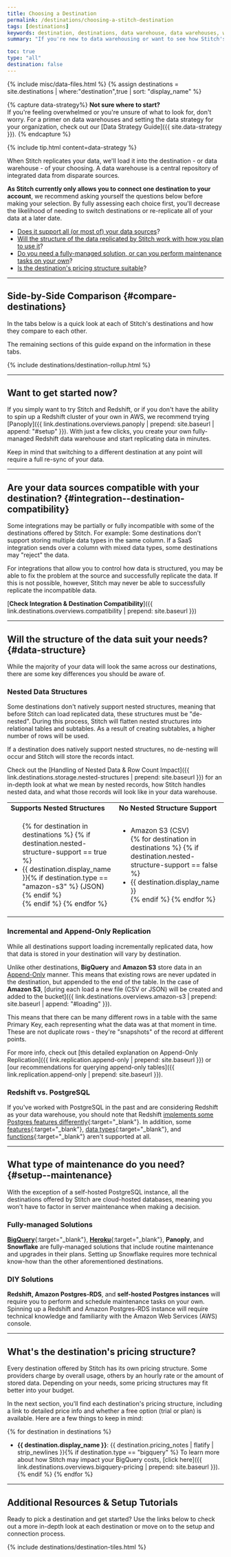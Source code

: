```yaml
---
title: Choosing a Destination
permalink: /destinations/choosing-a-stitch-destination
tags: [destinations]
keywords: destination, destinations, data warehouse, data warehouses, warehouse, stitch etl, etl, compare destinations, choose destination, select destination
summary: "If you're new to data warehousing or want to see how Stitch's destination offerings compare to each other, look no further. This guide will help you choose the best Stitch destination for your data warehousing needs."

toc: true
type: "all"
destination: false
---
```

{% include misc/data-files.html %}
{% assign destinations = site.destinations | where:"destination",true | sort: "display_name" %}

{% capture data-strategy%}
**Not sure where to start?**<br>
If you're feeling overwhelmed or you're unsure of what to look for, don't worry. For a primer on data warehouses and setting the data strategy for your organization, check out our [Data Strategy Guide]({{ site.data-strategy }}).
{% endcapture %}

{% include tip.html content=data-strategy %}

When Stitch replicates your data, we'll load it into the destination - or data warehouse - of your choosing. A data warehouse is a central repository of integrated data from disparate sources.

**As Stitch currently only allows you to connect one destination to your account**, we recommend asking yourself the questions below before making your selection. By fully assessing each choice first, you'll decrease the likelihood of needing to switch destinations or re-replicate all of your data at a later date.

 - [Does it support all (or most of) your data sources](#integration--destination-compatibility)?
 - [Will the structure of the data replicated by Stitch work with how you plan to use it](#data-structure)?
 - [Do you need a fully-managed solution, or can you perform maintenance tasks on your own](#setup--maintenance)?
 - [Is the destination's pricing structure suitable](#pricing)?

---

## Side-by-Side Comparison {#compare-destinations}

In the tabs below is a quick look at each of Stitch's destinations and how they compare to each other.

The remaining sections of this guide expand on the information in these tabs.

{% include destinations/destination-rollup.html %}

---

## Want to get started now?

If you simply want to try Stitch and Redshift, or if you don't have the ability to spin up a Redshift cluster of your own in AWS, we recommend trying [Panoply]({{ link.destinations.overviews.panoply | prepend: site.baseurl | append: "#setup" }}). With just a few clicks, you create your own fully-managed Redshift data warehouse and start replicating data in minutes.

Keep in mind that switching to a different destination at any point will require a full re-sync of your data.

---

## Are your data sources compatible with your destination? {#integration--destination-compatibility}

Some integrations may be partially or fully incompatible with some of the destinations offered by Stitch. For example: Some destinations don't support storing multiple data types in the same column. If a SaaS integration sends over a column with mixed data types, some destinations may "reject" the data.

For integrations that allow you to control how data is structured, you may be able to fix the problem at the source and successfully replicate the data. If this is not possible, however, Stitch may never be able to successfully replicate the incompatible data.

[**Check Integration & Destination Compatibility**]({{ link.destinations.overviews.compatibility | prepend: site.baseurl }})

---

## Will the structure of the data suit your needs? {#data-structure}

While the majority of your data will look the same across our destinations, there are some key differences you should be aware of.

### Nested Data Structures

Some destinations don't natively support nested structures, meaning that before Stitch can load replicated data, these structures must be "de-nested". During this process, Stitch will flatten nested structures into relational tables and subtables. As a result of creating subtables, a higher number of rows will be used.

If a destination does natively support nested structures, no de-nesting will occur and Stitch will store the records intact.

Check out the [Handling of Nested Data & Row Count Impact]({{ link.destinations.storage.nested-structures | prepend: site.baseurl }}) for an in-depth look at what we mean by nested records, how Stitch handles nested data, and what those records will look like in your data warehouse.

<table width="100%">
    <tr>
        <td>
            <strong>
                Supports Nested Structures
            </strong>
        </td>
        <td>
            <strong>
                No Nested Structure Support
            </strong>
        </td>
    </tr>
    <tr>
        <td>
            <ul>
                {% for destination in destinations %}
                    {% if destination.nested-structure-support == true %}
                        <li>{{ destination.display_name }}{% if destination.type == "amazon-s3" %} (JSON){% endif %}</li>
                    {% endif %}
                {% endfor %}
            </ul>
        </td>
        <td>
            <ul>
                    <li>Amazon S3 (CSV)</li>
                {% for destination in destinations %}
                    {% if destination.nested-structure-support == false %}
                        <li>{{ destination.display_name }}</li>
                    {% endif %}
                {% endfor %}
            </ul>
        </td>
    </tr>
</table>


### Incremental and Append-Only Replication

While all destinations support loading incrementally replicated data, how that data is stored in your destination will vary by destination.

Unlike other destinations, **BigQuery** and **Amazon S3** store data in an <a href="#" data-toggle="tooltip" data-original-title="{{site.data.tooltips.append-only-rep}}">Append-Only</a> manner. This means that existing rows are never updated in the destination, but appended to the end of the table. In the case of **Amazon S3**, [during each load a new file (CSV or JSON) will be created and added to the bucket]({{ link.destinations.overviews.amazon-s3 | prepend: site.baseurl | append: "#loading" }}). 

This means that there can be many different rows in a table with the same Primary Key, each representing what the data was at that moment in time. These are not duplicate rows - they're "snapshots" of the record at different points.

For more info, check out [this detailed explanation on Append-Only Replication]({{ link.replication.append-only | prepend: site.baseurl }}) or [our recommendations for querying append-only tables]({{ link.replication.append-only | prepend: site.baseurl }}).

### Redshift vs. PostgreSQL

If you've worked with PostgreSQL in the past and are considering Redshift as your data warehouse, you should note that Redshift [implements some Postgres features differently](http://docs.aws.amazon.com/redshift/latest/dg/c_redshift-sql-implementated-differently.html){:target="_blank"}. In addition, some [features](http://docs.aws.amazon.com/redshift/latest/dg/c_unsupported-postgresql-features.html){:target="_blank"}, [data types](http://docs.aws.amazon.com/redshift/latest/dg/c_unsupported-postgresql-datatypes.html){:target="_blank"}, and [functions](http://docs.aws.amazon.com/redshift/latest/dg/c_unsupported-postgresql-functions.html){:target="_blank"} aren't supported at all.

---

## What type of maintenance do you need? {#setup--maintenance}

With the exception of a self-hosted PostgreSQL instance, all the destinations offered by Stitch are cloud-hosted databases, meaning you won't have to factor in server maintenance when making a decision.

### Fully-managed Solutions

[**BigQuery**](https://cloud.google.com/solutions/bigquery-data-warehouse#maintenance){:target="_blank"}, [**Heroku**](https://devcenter.heroku.com/articles/platform-updates-maintenance-and-notifications){:target="_blank"}, **Panoply**, and **Snowflake** are fully-managed solutions that include routine maintenance and upgrades in their plans. Setting up Snowflake requires more technical know-how than the other aforementioned destinations.

### DIY Solutions

**Redshift, Amazon Postgres-RDS**, and **self-hosted Postgres instances** will require you to perform and schedule maintenance tasks on your own. Spinning up a Redshift and Amazon Postgres-RDS instance will require technical knowledge and familiarity with the Amazon Web Services (AWS) console.

---

## What's the destination's pricing structure?

Every destination offered by Stitch has its own pricing structure. Some providers charge by overall usage, others by an hourly rate or the amount of stored data. Depending on your needs, some pricing structures may fit better into your budget.

In the next section, you'll find each destination's pricing structure, including a link to detailed price info and whether a free option (trial or plan) is available. Here are a few things to keep in mind:

{% for destination in destinations %}
- **{{ destination.display_name }}**: {{ destination.pricing_notes | flatify | strip_newlines }}{% if destination.type == "bigquery" %} To learn more about how Stitch may impact your BigQuery costs, [click here]({{ link.destinations.overviews.bigquery-pricing | prepend: site.baseurl }}).{% endif %}
{% endfor %}


---

## Additional Resources & Setup Tutorials

Ready to pick a destination and get started? Use the links below to check out a more in-depth look at each destination or move on to the setup and connection process.

{% include destinations/destination-tiles.html %}
